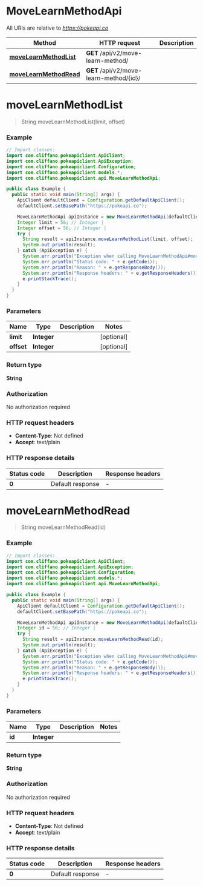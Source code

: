 # MoveLearnMethodApi

All URIs are relative to *https://pokeapi.co*

Method | HTTP request | Description
------------- | ------------- | -------------
[**moveLearnMethodList**](MoveLearnMethodApi.md#moveLearnMethodList) | **GET** /api/v2/move-learn-method/ | 
[**moveLearnMethodRead**](MoveLearnMethodApi.md#moveLearnMethodRead) | **GET** /api/v2/move-learn-method/{id}/ | 


<a name="moveLearnMethodList"></a>
# **moveLearnMethodList**
> String moveLearnMethodList(limit, offset)



### Example
```java
// Import classes:
import com.cliffano.pokeapiclient.ApiClient;
import com.cliffano.pokeapiclient.ApiException;
import com.cliffano.pokeapiclient.Configuration;
import com.cliffano.pokeapiclient.models.*;
import com.cliffano.pokeapiclient.api.MoveLearnMethodApi;

public class Example {
  public static void main(String[] args) {
    ApiClient defaultClient = Configuration.getDefaultApiClient();
    defaultClient.setBasePath("https://pokeapi.co");

    MoveLearnMethodApi apiInstance = new MoveLearnMethodApi(defaultClient);
    Integer limit = 56; // Integer | 
    Integer offset = 56; // Integer | 
    try {
      String result = apiInstance.moveLearnMethodList(limit, offset);
      System.out.println(result);
    } catch (ApiException e) {
      System.err.println("Exception when calling MoveLearnMethodApi#moveLearnMethodList");
      System.err.println("Status code: " + e.getCode());
      System.err.println("Reason: " + e.getResponseBody());
      System.err.println("Response headers: " + e.getResponseHeaders());
      e.printStackTrace();
    }
  }
}
```

### Parameters

Name | Type | Description  | Notes
------------- | ------------- | ------------- | -------------
 **limit** | **Integer**|  | [optional]
 **offset** | **Integer**|  | [optional]

### Return type

**String**

### Authorization

No authorization required

### HTTP request headers

 - **Content-Type**: Not defined
 - **Accept**: text/plain

### HTTP response details
| Status code | Description | Response headers |
|-------------|-------------|------------------|
**0** | Default response |  -  |

<a name="moveLearnMethodRead"></a>
# **moveLearnMethodRead**
> String moveLearnMethodRead(id)



### Example
```java
// Import classes:
import com.cliffano.pokeapiclient.ApiClient;
import com.cliffano.pokeapiclient.ApiException;
import com.cliffano.pokeapiclient.Configuration;
import com.cliffano.pokeapiclient.models.*;
import com.cliffano.pokeapiclient.api.MoveLearnMethodApi;

public class Example {
  public static void main(String[] args) {
    ApiClient defaultClient = Configuration.getDefaultApiClient();
    defaultClient.setBasePath("https://pokeapi.co");

    MoveLearnMethodApi apiInstance = new MoveLearnMethodApi(defaultClient);
    Integer id = 56; // Integer | 
    try {
      String result = apiInstance.moveLearnMethodRead(id);
      System.out.println(result);
    } catch (ApiException e) {
      System.err.println("Exception when calling MoveLearnMethodApi#moveLearnMethodRead");
      System.err.println("Status code: " + e.getCode());
      System.err.println("Reason: " + e.getResponseBody());
      System.err.println("Response headers: " + e.getResponseHeaders());
      e.printStackTrace();
    }
  }
}
```

### Parameters

Name | Type | Description  | Notes
------------- | ------------- | ------------- | -------------
 **id** | **Integer**|  |

### Return type

**String**

### Authorization

No authorization required

### HTTP request headers

 - **Content-Type**: Not defined
 - **Accept**: text/plain

### HTTP response details
| Status code | Description | Response headers |
|-------------|-------------|------------------|
**0** | Default response |  -  |


